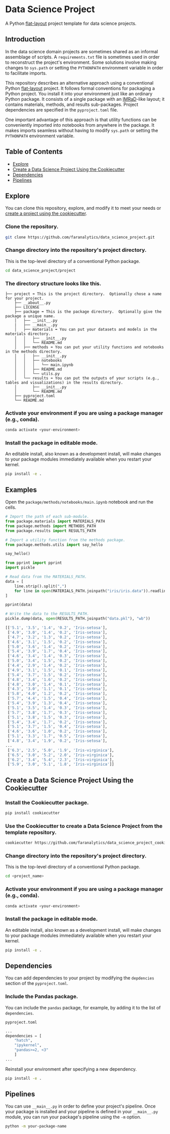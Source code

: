 # Data Science Project
A Python [flat-layout](https://packaging.python.org/en/latest/discussions/src-layout-vs-flat-layout/) project template for data science projects.

## Introduction

In the data science domain projects are sometimes shared as an informal assemblage of scripts. A `requirements.txt` file is sometimes used in order to reconstruct the project's environment. Some solutions involve making changes to `sys.path` or setting the `PYTHONPATH` environment variable in order to facilitate imports.

This repository describes an alternative approach using a conventional Python [flat-layout](https://packaging.python.org/en/latest/discussions/src-layout-vs-flat-layout/) project. It follows formal conventions for packaging a Python project. You install it into your environment just like an ordinary Python package. It consists of a single package with an [IMRaD](https://en.wikipedia.org/wiki/IMRAD)-like layout; it contains materials, methods, and results sub-packages. Project dependencies are specified in the `pyproject.toml` file.

One important advantage of this approach is that utility functions can be conveniently imported into notebooks from anywhere in the package. It makes imports seamless without having to modify `sys.path` or setting the `PYTHONPATH` environment variable.

## Table of Contents
- [Explore](#explore)
- [Create a Data Science Project Using the Cookiecutter](#create-a-data-science-project-using-the-cookiecutter)
- [Dependencies](#dependencies)
- [Pipelines](#pipelines)

## Explore

You can clone this repository, explore, and modify it to meet your needs or [create a project using the cookiecutter](#create-a-data-science-project-using-the-cookiecutter).
### Clone the repository.
```bash
git clone https://github.com/faranalytics/data_science_project.git
```

### Change directory into the repository's project directory.
This is the top-level directory of a conventional Python package.
```bash
cd data_science_project/project
```

### The directory structure looks like this.
```
├── project ⬅ This is the project directory.  Optionally chose a name for your project.
    ├── __about__.py
    ├── LICENSE
    ├── package ⬅ This is the package directory.  Optionally give the package a unique name.
    │   ├── __init__.py
    |   ├── __main__.py
    │   ├── materials ⬅ You can put your datasets and models in the materials directory.
    │   │   ├── __init__.py
    │   │   └── README.md
    │   ├── methods ⬅ You can put your utility functions and notebooks in the methods directory.
    │   │   ├── __init__.py
    │   │   ├── notebooks
    │   │   │   └── main.ipynb
    │   │   ├── README.md
    │   │   └── utils.py
    │   └── results ⬅ You can put the outputs of your scripts (e.g., tables and visualizations) in the results directory.
    │       ├── __init__.py
    │       └── README.md
    ├── pyproject.toml
    └── README.md
```

### Activate your environment if you are using a package manager (e.g., conda).
```bash
conda activate <your-environment>
```

### Install the package in editable mode.  
An editable install, also known as a development install, will make changes to your package modules immediately available when you restart your kernel.
```bash
pip install -e .
```

## Examples
Open the `package/methods/notebooks/main.ipynb` notebook and run the cells.
```python
# Import the path of each sub-module.
from package.materials import MATERIALS_PATH
from package.methods import METHODS_PATH
from package.results import RESULTS_PATH
```
```python
# Import a utility function from the methods package.
from package.methods.utils import say_hello

say_hello()
```
```python
from pprint import pprint
import pickle

# Read data from the MATERIALS_PATH.
data = [
    line.strip().split(",")
    for line in open(MATERIALS_PATH.joinpath("iris/iris.data")).readlines()[:-1]
]

pprint(data)

# Write the data to the RESULTS_PATH.
pickle.dump(data, open(RESULTS_PATH.joinpath("data.pkl"), "wb"))
```
```bash
[['5.1', '3.5', '1.4', '0.2', 'Iris-setosa'],
 ['4.9', '3.0', '1.4', '0.2', 'Iris-setosa'],
 ['4.7', '3.2', '1.3', '0.2', 'Iris-setosa'],
 ['4.6', '3.1', '1.5', '0.2', 'Iris-setosa'],
 ['5.0', '3.6', '1.4', '0.2', 'Iris-setosa'],
 ['5.4', '3.9', '1.7', '0.4', 'Iris-setosa'],
 ['4.6', '3.4', '1.4', '0.3', 'Iris-setosa'],
 ['5.0', '3.4', '1.5', '0.2', 'Iris-setosa'],
 ['4.4', '2.9', '1.4', '0.2', 'Iris-setosa'],
 ['4.9', '3.1', '1.5', '0.1', 'Iris-setosa'],
 ['5.4', '3.7', '1.5', '0.2', 'Iris-setosa'],
 ['4.8', '3.4', '1.6', '0.2', 'Iris-setosa'],
 ['4.8', '3.0', '1.4', '0.1', 'Iris-setosa'],
 ['4.3', '3.0', '1.1', '0.1', 'Iris-setosa'],
 ['5.8', '4.0', '1.2', '0.2', 'Iris-setosa'],
 ['5.7', '4.4', '1.5', '0.4', 'Iris-setosa'],
 ['5.4', '3.9', '1.3', '0.4', 'Iris-setosa'],
 ['5.1', '3.5', '1.4', '0.3', 'Iris-setosa'],
 ['5.7', '3.8', '1.7', '0.3', 'Iris-setosa'],
 ['5.1', '3.8', '1.5', '0.3', 'Iris-setosa'],
 ['5.4', '3.4', '1.7', '0.2', 'Iris-setosa'],
 ['5.1', '3.7', '1.5', '0.4', 'Iris-setosa'],
 ['4.6', '3.6', '1.0', '0.2', 'Iris-setosa'],
 ['5.1', '3.3', '1.7', '0.5', 'Iris-setosa'],
 ['4.8', '3.4', '1.9', '0.2', 'Iris-setosa'],
...
 ['6.3', '2.5', '5.0', '1.9', 'Iris-virginica'],
 ['6.5', '3.0', '5.2', '2.0', 'Iris-virginica'],
 ['6.2', '3.4', '5.4', '2.3', 'Iris-virginica'],
 ['5.9', '3.0', '5.1', '1.8', 'Iris-virginica']]
```

## Create a Data Science Project Using the Cookiecutter

### Install the Cookiecutter package.
```bash
pip install cookiecutter
```

### Use the Cookiecutter to create a Data Science Project from the template repository.
```bash
cookiecutter https://github.com/faranalytics/data_science_project_cookiecutter.git
```

### Change directory into the repository's project directory.
This is the top-level directory of a conventional Python package.
```bash
cd <project_name>
```

### Activate your environment if you are using a package manager (e.g., conda).
```bash
conda activate <your-environment>
```

### Install the package in editable mode.  
An editable install, also known as a development install, will make changes to your package modules immediately available when you restart your kernel.
```bash
pip install -e .
```

## Dependencies
You can add dependencies to your project by modifying the `depdencies` section of the `pyproject.toml`.  

### Include the Pandas package.
You can include the `pandas` package, for example, by adding it to the list of `dependencies`.

`pyproject.toml`
```python
...
dependencies = [
    "hatch", 
    "ipykernel", 
    "pandas>=2, <3"
    ]
...
```
Reinstall your environment after specifying a new dependency.
```bash
pip install -e .
```

## Pipelines
You can use `__main__.py` in order to define your project's pipeline.  Once your package is installed and your pipeline is defined in your `__main__.py` module, you can run your package's pipeline using the `-m` option.
```bash
python -m your-package-name
```